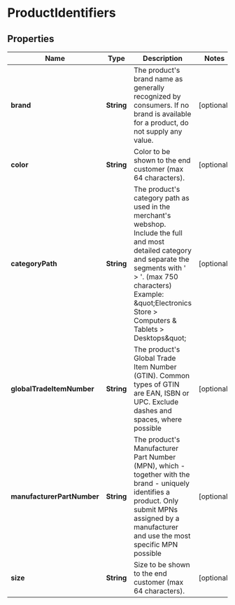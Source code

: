 

# ProductIdentifiers


## Properties

| Name | Type | Description | Notes |
|------------ | ------------- | ------------- | -------------|
|**brand** | **String** | The product&#39;s brand name as generally recognized by consumers. If no brand is available for a product, do not supply any value. |  [optional] |
|**color** | **String** | Color to be shown to the end customer (max 64 characters). |  [optional] |
|**categoryPath** | **String** | The product&#39;s category path as used in the merchant&#39;s webshop. Include the full and most detailed category and separate the segments with &#39; &gt; &#39;. (max 750 characters)  Example: \&quot;Electronics Store &gt; Computers &amp; Tablets &gt; Desktops\&quot; |  [optional] |
|**globalTradeItemNumber** | **String** | The product&#39;s Global Trade Item Number (GTIN). Common types of GTIN are EAN, ISBN or UPC. Exclude dashes and spaces, where possible |  [optional] |
|**manufacturerPartNumber** | **String** | The product&#39;s Manufacturer Part Number (MPN), which - together with the brand - uniquely identifies a product. Only submit MPNs assigned by a manufacturer and use the most specific MPN possible |  [optional] |
|**size** | **String** | Size to be shown to the end customer (max 64 characters). |  [optional] |



